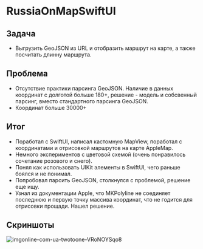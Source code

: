 # RussiaOnMapSwiftUI
## Задача
- Выгрузить GeoJSON из URL и отобразить маршрут на карте, а также посчитать длинну маршрута. 

## Проблема
- Отсутствие практики парсинга GeoJSON. Наличие в данных координат с долготой больше 180+, решение - модель и собсвенный парсинг, вместо стандартного парсинга GeoJSON.
- Координат больше 30000+

## Итог
- Поработал с SwiftUI, написал кастомную MapView, поработал с координатами и отрисовкой маршрутов на карте AppleMap. 
- Немного экспериментов с цветовой схемой (очень понравилось сочетание розового и снего).
- Понял как использовать UIKit элементы в SwiftUI, чего раньше боялся и не понимал.
- Попробовал парсить GeoJSON, столкнулся с проблемой, решение еще ищу.
- Узнал из документации Apple, что MKPolyline не соединяет последнюю и первую точку массива координат, что не годится для отрисовки прощади. Нашел решение.

## Скриншоты

![imgonline-com-ua-twotoone-VRoNOYSqo8](https://user-images.githubusercontent.com/86111316/140818285-5d5d6be2-e117-405e-916d-f92b25674657.jpeg)
